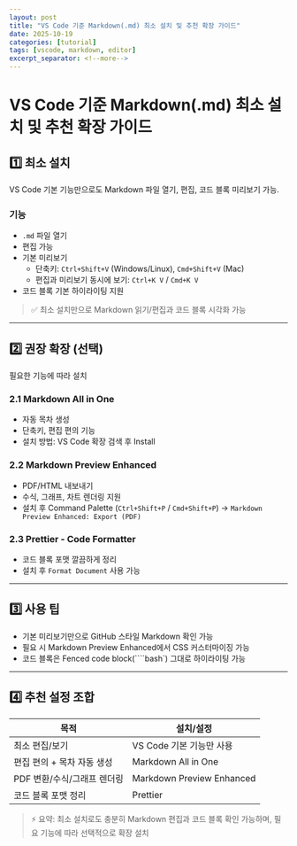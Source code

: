 ```yaml
---
layout: post
title: "VS Code 기준 Markdown(.md) 최소 설치 및 추천 확장 가이드"
date: 2025-10-19
categories: [tutorial]
tags: [vscode, markdown, editor]
excerpt_separator: <!--more-->
---
```


# VS Code 기준 Markdown(.md) 최소 설치 및 추천 확장 가이드

## 1️⃣ 최소 설치
VS Code 기본 기능만으로도 Markdown 파일 열기, 편집, 코드 블록 미리보기 가능.
<!--more-->

### 기능
- `.md` 파일 열기
- 편집 가능
- 기본 미리보기
  - 단축키: `Ctrl+Shift+V` (Windows/Linux), `Cmd+Shift+V` (Mac)
  - 편집과 미리보기 동시에 보기: `Ctrl+K V` / `Cmd+K V`
- 코드 블록 기본 하이라이팅 지원

> ✅ 최소 설치만으로 Markdown 읽기/편집과 코드 블록 시각화 가능

---

## 2️⃣ 권장 확장 (선택)
필요한 기능에 따라 설치

### 2.1 Markdown All in One
- 자동 목차 생성
- 단축키, 편집 편의 기능
- 설치 방법: VS Code 확장 검색 후 Install

### 2.2 Markdown Preview Enhanced
- PDF/HTML 내보내기
- 수식, 그래프, 차트 렌더링 지원
- 설치 후 Command Palette (`Ctrl+Shift+P` / `Cmd+Shift+P`) → `Markdown Preview Enhanced: Export (PDF)`

### 2.3 Prettier - Code Formatter
- 코드 블록 포맷 깔끔하게 정리
- 설치 후 `Format Document` 사용 가능

---

## 3️⃣ 사용 팁
- 기본 미리보기만으로 GitHub 스타일 Markdown 확인 가능
- 필요 시 Markdown Preview Enhanced에서 CSS 커스터마이징 가능
- 코드 블록은 Fenced code block(````bash`) 그대로 하이라이팅 가능

---

## 4️⃣ 추천 설정 조합
| 목적 | 설치/설정 |
|------|------------|
| 최소 편집/보기 | VS Code 기본 기능만 사용 |
| 편집 편의 + 목차 자동 생성 | Markdown All in One |
| PDF 변환/수식/그래프 렌더링 | Markdown Preview Enhanced |
| 코드 블록 포맷 정리 | Prettier |

> ⚡ 요약: 최소 설치로도 충분히 Markdown 편집과 코드 블록 확인 가능하며, 필요 기능에 따라 선택적으로 확장 설치
